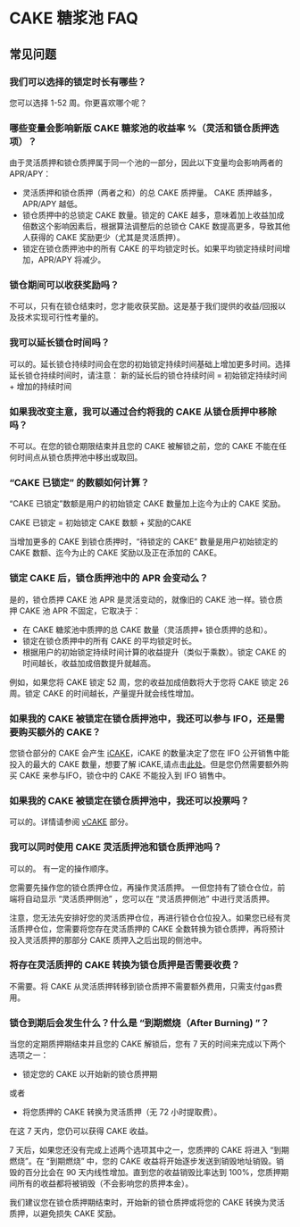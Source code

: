 # CAKE 糖浆池 FAQ

## 常见问题

### 我们可以选择的锁定时长有哪些？&#x20;

您可以选择 1-52 周。你更喜欢哪个呢？&#x20;

### 哪些变量会影响新版 CAKE 糖浆池的收益率 %（灵活和锁仓质押选项）？&#x20;

由于灵活质押和锁仓质押属于同一个池的一部分，因此以下变量均会影响两者的 APR/APY：&#x20;

* 灵活质押和锁仓质押（两者之和）的总 CAKE 质押量。 CAKE 质押越多，APR/APY 越低。
* 锁仓质押中的总锁定 CAKE 数量。锁定的 CAKE 越多，意味着加上收益加成倍数这个影响因素后，根据算法调整后的总锁仓 CAKE 数提高更多，导致其他人获得的 CAKE 奖励更少（尤其是灵活质押）。&#x20;
* 锁定在锁仓质押池中的所有 CAKE 的平均锁定时长。如果平均锁定持续时间增加，APR/APY 将减少。&#x20;

### 锁仓期间可以收获奖励吗？

不可以，只有在锁仓结束时，您才能收获奖励。这是基于我们提供的收益/回报以及技术实现可行性考量的。&#x20;

### 我可以延长锁仓时间吗？&#x20;

可以的。延长锁仓持续时间会在您的初始锁定持续时间基础上增加更多时间。选择延长锁仓持续时间时，请注意： 新的延长后的锁仓持续时间 = 初始锁定持续时间 + 增加的持续时间&#x20;

### 如果我改变主意，我可以通过合约将我的 CAKE 从锁仓质押中移除吗？&#x20;

不可以。在您的锁仓期限结束并且您的 CAKE 被解锁​​之前，您的 CAKE 不能在任何时间点从锁仓质押池中移出或取回。

### &#x20;“CAKE 已锁定” 的数额如何计算？&#x20;

“CAKE 已锁定”数额是用户的初始锁定 CAKE 数量加上迄今为止的 CAKE 奖励。&#x20;

CAKE 已锁定 = 初始锁定 CAKE 数额 + 奖励的CAKE&#x20;

当增加更多的 CAKE 到锁仓质押时，“待锁定的 CAKE” 数量是用户初始锁定的 CAKE 数额、迄今为止的 CAKE 奖励以及正在添加的 CAKE。

### 锁定 CAKE 后，锁仓质押池中的 APR 会变动么？&#x20;

是的，锁仓质押 CAKE 池 APR 是灵活变动的，就像旧的 CAKE 池一样。锁仓质押 CAKE 池 APR 不固定，它取决于：&#x20;

* 在 CAKE 糖浆池中质押的总 CAKE 数量（灵活质押+ 锁仓质押的总和）。&#x20;
* 锁定在锁仓质押中的所有 CAKE 的平均锁定时长。&#x20;
* 根据用户的初始锁定持续时间计算的收益提升（类似于乘数）。锁定 CAKE 的时间越长，收益加成倍数提升就越高。&#x20;

例如，如果您将 CAKE 锁定 52 周，您的收益加成倍数将大于您将 CAKE 锁定 26 周。锁定 CAKE 的时间越长，产量提升就会线性增加。&#x20;

### 如果我的 CAKE 被锁定在锁仓质押池中，我还可以参与 IFO，还是需要购买额外的 CAKE？&#x20;

您锁仓部分的 CAKE 会产生 [iCAKE](../../ifo-initial-farm-offering/icake.md)，iCAKE 的数量决定了您在 IFO 公开销售中能投入的最大的 CAKE 数量，想要了解 iCAKE,请点击[此处](../../ifo-initial-farm-offering/icake.md)。但是您仍然需要额外购买 CAKE 来参与IFO，锁仓中的 CAKE 不能投入到 IFO 销售中。

### 如果我的 CAKE 被锁定在锁仓质押池中，我还可以投票吗？&#x20;

可以的。详情请参阅 [vCAKE](../../../zhi-li-dai-bi-jing-ji/voting/vcake.md) 部分。

### 我可以同时使用 CAKE 灵活质押池和锁仓质押池吗？&#x20;

可以的。 有一定的操作顺序。

您需要先操作您的锁仓质押仓位，再操作灵活质押。 一但您持有了锁仓仓位，前端将自动显示 “灵活质押侧池” ，您可以在 “灵活质押侧池” 中进行灵活质押。 

注意，您无法先安排好您的灵活质押仓位，再进行锁仓仓位投入。如果您已经有灵活质押仓位，您需要将您存在灵活质押的 CAKE 全数转换为锁仓质押，再将预计投入灵活质押的那部分 CAKE 质押入之后出现的侧池中。

### 将存在灵活质押的 CAKE 转换为锁仓质押是否需要收费？&#x20;

不需要。将 CAKE 从灵活质押转移到锁仓质押不需要额外费用，只需支付gas费用。&#x20;

### 锁仓到期后会发生什么？什么是 “到期燃烧（After Burning) ”？

当您的定期质押期结束并且您的 CAKE 解锁后，您有 7 天的时间来完成以下两个选项之一：

* 锁定您的 CAKE 以开始新的锁仓质押期&#x20;

或者

* 将您质押的 CAKE 转换为灵活质押（无 72 小时提取费）。

在这 7 天内，您仍可以获得 CAKE 收益。

7 天后，如果您还没有完成上述两个选项其中之一，您质押的 CAKE 将进入 “到期燃烧”。在 “到期燃烧” 中，您的 CAKE 收益将开始逐步发送到销毁地址销毁。销毁的百分比会在 90 天内线性增加。直到您的收益销毁比率达到 100%，您质押期间所有的收益都将被销毁（不会影响您的质押本金）。

我们建议您在锁仓质押期结束时，开始新的锁仓质押或将您的 CAKE 转换为灵活质押，以避免损失 CAKE 奖励。
